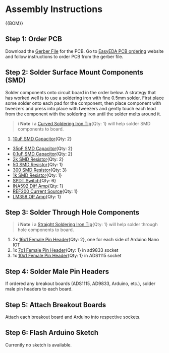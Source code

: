 [10uF SMD Capacitor]:(Parts.yaml#capacitor603)
[35pF SMD Capacitor]:(Parts.yaml#capacitor603)
[0.1uF SMD Capacitor]:(Parts.yaml#capacitor603)
[2k SMD Resistor]:(Parts.yaml#resistor603)
[50 SMD Resistor]:(Parts.yaml#resistor603)
[300 SMD Resistor]:(Parts.yaml#resistor603)
[1k SMD Resistor]:(Parts.yaml#resistor603)}
[SPDT Switch]:(Parts.yaml#MAX4644EUA+T)
[ICL7660 Chargepump]:(Parts.yaml#ICL7660SCPAZ)
[Arduino Nano]:(Parts.yaml#Arduino)
[OP295 OP Amp]:(Parts.yaml#OP295GPZ)
[INA592 Diff Amp]:(Parts.yaml#INA592IDGKR)
[ADS1115 Breakout]:(Parts.yaml#ADS1115)
[REF200 Current Source]:(Parts.yaml#REF200AU2K5)
[ad9833 Function Generator]:(Parts.yaml#AD9833)
[LM358 OP Amp]:(Parts.yaml#LM358)
[Curved Soldering Iron Tip]:(Parts.yaml#Soldering_Iron_Tip)
[Straight Soldering Iron Tip]:(Parts.yaml#Soldering_Iron_Tip)
[16x1 Female Pin Header]:(Parts.yaml#Female_pin_header)
[7x1 Female Pin Header]:(Parts.yaml#Female_pin_header)
[10x1 Female Pin Header]:(parts.yaml#Female_pin_header)

# Assembly Instructions

{{BOM}}

## Step 1: Order PCB

Download the [Gerber File](files/Gerber_PCB_Flexi-TEER.zip) for the PCB. Go to [EasyEDA PCB ordering](https://docs.easyeda.com/en/PCB/Order-PCB/index.html ) website and follow instructions to order PCB from the gerber file. 

## Step 2: Solder Surface Mount Components (SMD)
Solder components onto circuit board in the order below. A strategy that has worked well is to use a soldering iron with fine 0.5mm solder. First place some solder onto each pad for the component, then place component with tweezers and press into place with tweezers and gently touch each lead from the component with the soldering iron until the solder melts around it. 

>i **Note**
>i a [Curved Soldering Iron Tip]{Qty: 1} will help solder SMD components to board.

1. [10uF SMD Capacitor]{Qty: 2}
* [35pF SMD Capacitor]{Qty: 2}
* [0.1uF SMD Capacitor]{Qty: 2}
* [2k SMD Resistor]{Qty: 2}
* [50 SMD Resistor]{Qty: 1}
* [300 SMD Resistor]{Qty: 3}
* [1k SMD Resistor]{Qty: 1}
* [SPDT Switch]{Qty: 6}
* [INA592 Diff Amp]{Qty: 1}
* [REF200 Current Source]{Qty: 1}
* [LM358 OP Amp]{Qty: 1}

## Step 3: Solder Through Hole Components

>i **Note**
>i a [Straight Soldering Iron Tip]{Qty: 1} will help solder through hole components to board.

1. 2x [16x1 Female Pin Header]{Qty: 2}, one for each side of Arduino Nano IOT
2. 1x [7x1 Female Pin Header]{Qty: 1} in ad9833 socket
3. 1x [10x1 Female Pin Header]{Qty: 1} in ADS1115 socket

## Step 4: Solder Male Pin Headers
If ordered any breakout boards (ADS1115, AD9833, Arduino, etc.), solder male pin headers to each board.

## Step 5: Attach Breakout Boards
Attach each breakout board and Arduino into respective sockets.

## Step 6: Flash Arduino Sketch
Currently no sketch is available. 






